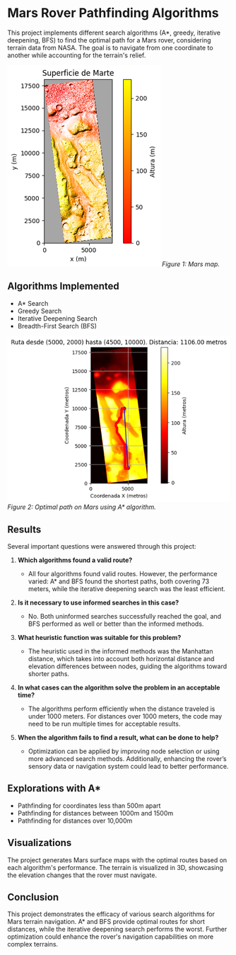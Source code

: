 # Mars Rover Pathfinding Algorithms

This project implements different search algorithms (A*, greedy, iterative deepening, BFS) to find the optimal path for a Mars rover, considering terrain data from NASA. The goal is to navigate from one coordinate to another while accounting for the terrain's relief.

![Alt MarsMap](MarsMap.png)
*Figure 1: Mars map.*

## Algorithms Implemented
- A* Search
- Greedy Search
- Iterative Deepening Search
- Breadth-First Search (BFS)

![Alt MarsMap](MarsMap2.png)
*Figure 2: Optimal path on Mars using A\* algorithm.*

## Results
Several important questions were answered through this project:

1. **Which algorithms found a valid route?**
   - All four algorithms found valid routes. However, the performance varied: A* and BFS found the shortest paths, both covering 73 meters, while the iterative deepening search was the least efficient.

2. **Is it necessary to use informed searches in this case?**
   - No. Both uninformed searches successfully reached the goal, and BFS performed as well or better than the informed methods.

3. **What heuristic function was suitable for this problem?**
   - The heuristic used in the informed methods was the Manhattan distance, which takes into account both horizontal distance and elevation differences between nodes, guiding the algorithms toward shorter paths.

4. **In what cases can the algorithm solve the problem in an acceptable time?**
   - The algorithms perform efficiently when the distance traveled is under 1000 meters. For distances over 1000 meters, the code may need to be run multiple times for acceptable results.

5. **When the algorithm fails to find a result, what can be done to help?**
   - Optimization can be applied by improving node selection or using more advanced search methods. Additionally, enhancing the rover’s sensory data or navigation system could lead to better performance.

## Explorations with A*
- Pathfinding for coordinates less than 500m apart
- Pathfinding for distances between 1000m and 1500m
- Pathfinding for distances over 10,000m

## Visualizations
The project generates Mars surface maps with the optimal routes based on each algorithm's performance. The terrain is visualized in 3D, showcasing the elevation changes that the rover must navigate.

## Conclusion
This project demonstrates the efficacy of various search algorithms for Mars terrain navigation. A* and BFS provide optimal routes for short distances, while the iterative deepening search performs the worst. Further optimization could enhance the rover's navigation capabilities on more complex terrains.
